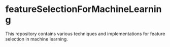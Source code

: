 # featureSelectionForMachineLearning
This repository contains various techniques and implementations for feature selection in machine learning.
